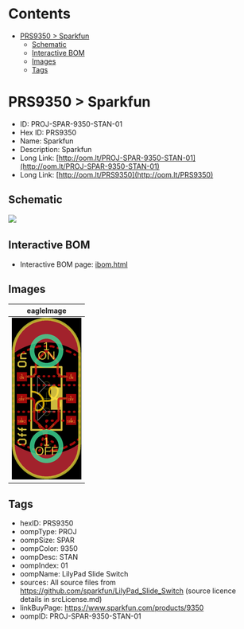 



Contents
========

* [PRS9350 > Sparkfun](#prs9350--sparkfun)
	* [Schematic](#schematic)
	* [Interactive BOM](#interactive-bom)
	* [Images](#images)
	* [Tags](#tags)

# PRS9350 > Sparkfun

- ID: PROJ-SPAR-9350-STAN-01
- Hex ID: PRS9350
- Name: Sparkfun
- Description: Sparkfun
- Long Link: [http://oom.lt/PROJ-SPAR-9350-STAN-01](http://oom.lt/PROJ-SPAR-9350-STAN-01)
- Long Link: [http://oom.lt/PRS9350](http://oom.lt/PRS9350)

## Schematic
  
![][schem]
## Interactive BOM

- Interactive BOM page: [ibom.html](https://htmlpreview.github.io/?https://github.com/oomlout/oomlout_OOMP_projects/blob/main/PROJ-SPAR-9350-STAN-01/kicad/bom/ibom.html)

## Images
  
  

|eagleImage|
| :---: |
|[![eagleImage](eagleImage_140.png)](eagleImage.png)|

## Tags

- hexID: PRS9350
- oompType: PROJ
- oompSize: SPAR
- oompColor: 9350
- oompDesc: STAN
- oompIndex: 01
- oompName: LilyPad Slide Switch
- sources: All source files from https://github.com/sparkfun/LilyPad_Slide_Switch (source licence details in srcLicense.md)
- linkBuyPage: https://www.sparkfun.com/products/9350
- oompID: PROJ-SPAR-9350-STAN-01



[schem]: eagleSchemImage.png
